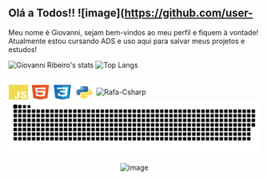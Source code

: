 ## Olá a Todos!! ![image](https://github.com/user-
Meu nome é Giovanni, sejam bem-vindos ao meu perfil e fiquem à vontade! Atualmente estou cursando ADS e uso aqui para salvar meus projetos e estudos!


![Giovanni Ribeiro's stats](https://github-readme-stats.vercel.app/api?username=GioRibeiro-hub&show_icons=true&include_all_commits=true&theme=dark&count_privade=true)
![Top Langs](https://github-readme-stats.vercel.app/api/top-langs/?username=GioRibeiro-hub&langs_count=10&layout=compact&theme=dark)

<div style="display: inline_block"><br>
  <img align="center" alt="Rafa-Js" height="30" width="40" src="https://raw.githubusercontent.com/devicons/devicon/master/icons/javascript/javascript-plain.svg">
  <img align="center" alt="Rafa-HTML" height="30" width="40" src="https://raw.githubusercontent.com/devicons/devicon/master/icons/html5/html5-original.svg">
  <img align="center" alt="Rafa-CSS" height="30" width="40" src="https://raw.githubusercontent.com/devicons/devicon/master/icons/css3/css3-original.svg">
  <img align="center" alt="Rafa-Python" height="30" width="40" src="https://raw.githubusercontent.com/devicons/devicon/master/icons/python/python-original.svg">
  <img align="center" alt="Rafa-Csharp" height="30" width="40" src="https://cdn.jsdelivr.net/gh/devicons/devicon@latest/icons/azuresqldatabase/azuresqldatabase-original.svg"/>
  
<picture>
  <source media="(prefers-color-scheme: dark)" srcset="https://raw.githubusercontent.com/GioRibeiro-hub/GioRibeiro-hub/output/github-contribution-grid-snake-dark.svg">
  <source media="(prefers-color-scheme: light)" srcset="https://raw.githubusercontent.com/GioRibeiro-hub/GioRibeiro-hub/output/github-contribution-grid-snake.svg">
  <img alt="github contribution grid snake animation" src="https://raw.githubusercontent.com/GioRibeiro-hub/GioRibeiro-hub/output/github-contribution-grid-snake.svg">
</picture>


<div align="center">

![image](https://github.com/user-attachments/assets/00233e4c-907b-41c6-b93c-55333daa6176)
  
</div>

